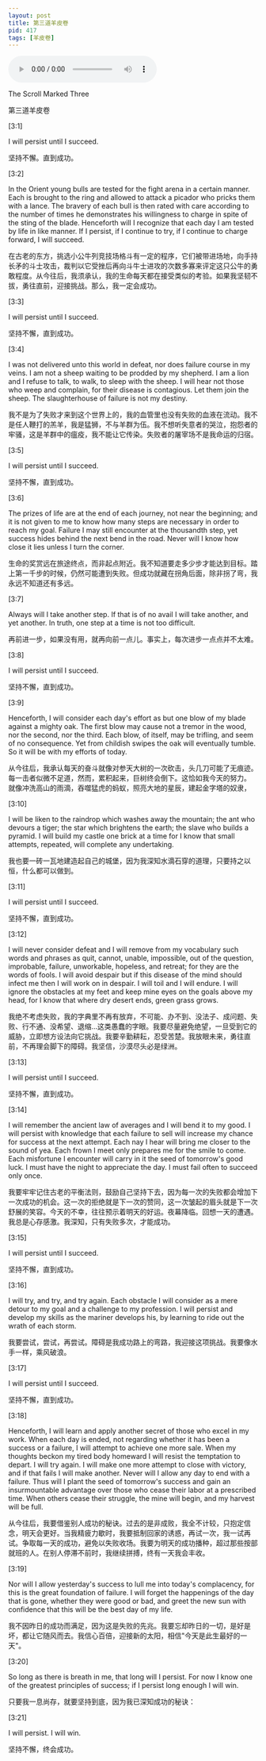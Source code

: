 ```yaml
---
layout: post
title: 第三道羊皮卷
pid: 417
tags: [羊皮卷]
---
```


<audio controls>
  <source src="/uploads/2019/06/tsm03.mp3" type="audio/mpeg">
</audio>

The Scroll Marked Three

第三道羊皮卷

[3:1]

I will persist until I succeed.

坚持不懈。直到成功。

[3:2]

In the Orient young bulls are tested for the fight arena in a certain manner. Each is brought to the ring and allowed to attack a picador who pricks them with a lance. The bravery of each bull is then rated with care according to the number of times he demonstrates his willingness to charge in spite of the sting of the blade. Henceforth will I recognize that each day I am tested by life in like manner. If I persist, if I continue to try, if I continue to charge forward, I will succeed.

在古老的东方，挑选小公牛列竞技场格斗有一定的程序，它们被带进场地，向手持长矛的斗士攻击，裁判以它受挫后再向斗牛士进攻的次数多寡来评定这只公牛的勇敢程度。从今往后，我须承认，我的生命每天都在接受类似的考验。如果我坚韧不拔，勇往直前，迎接挑战。那么，我一定会成功。

[3:3]

I will persist until I succeed.

坚持不懈，直到成功。

[3:4]

I was not delivered unto this world in defeat, nor does failure course in my veins. I am not a sheep waiting to be prodded by my shepherd. I am a lion and I refuse to talk, to walk, to sleep with the sheep. I will hear not those who weep and complain, for their disease is contagious. Let them join the sheep. The slaughterhouse of failure is not my destiny.

我不是为了失败才来到这个世界上的，我的血管里也没有失败的血液在流动。我不是任人鞭打的羔羊，我是猛狮，不与羊群为伍。我不想听失意者的哭泣，抱怨者的牢骚，这是羊群中的瘟疫，我不能让它传染。失败者的屠宰场不是我命运的归宿。

[3:5]

I will persist until I succeed.

坚持不懈，直到成功。

[3:6]

The prizes of life are at the end of each journey, not near the beginning; and it is not given to me to know how many steps are necessary in order to reach my goal. Failure I may still encounter at the thousandth step, yet success hides behind the next bend in the road. Never will I know how close it lies unless I turn the corner.

生命的奖赏远在旅途终点，而非起点附近。我不知道要走多少步才能达到目标。踏上第一千步的时候，仍然可能遭到失败。但成功就藏在拐角后面，除非拐了弯，我永远不知道还有多远。

[3:7]

Always will I take another step. If that is of no avail I will take another, and yet another. In truth, one step at a time is not too difficult.

再前进一步，如果没有用，就再向前一点儿。事实上，每次进步一点点并不太难。

[3:8]

I will persist until I succeed.

坚持不懈，直到成功。

[3:9]

Henceforth, I will consider each day's effort as but one blow of my blade against a mighty oak. The first blow may cause not a tremor in the wood, nor the second, nor the third. Each blow, of itself, may be trifling, and seem of no consequence. Yet from childish swipes the oak will eventually tumble. So it will be with my efforts of today.

从今往后，我承认每天的奋斗就像对参天大树的一次砍击，头几刀可能了无痕迹。每一击者似微不足道，然而，累积起来，巨树终会倒下。这恰如我今天的努力。 就像冲洗高山的雨滴，吞噬猛虎的蚂蚁，照亮大地的星辰，建起金字塔的奴隶，

[3:10]

I will be liken to the raindrop which washes away the mountain; the ant who devours a tiger; the star which brightens the earth; the slave who builds a pyramid. I will build my castle one brick at a time for I know that small attempts, repeated, will complete any undertaking.

我也要一砖一瓦地建造起自己的城堡，因为我深知水滴石穿的道理，只要持之以恒，什么都可以做到。

[3:11]

I will persist until I succeed.

坚持不懈，直到成功。

[3:12]

I will never consider defeat and I will remove from my vocabulary such words and phrases as quit, cannot, unable, impossible, out of the question, improbable, failure, unworkable, hopeless, and retreat; for they are the words of fools. I will avoid despair but if this disease of the mind should infect me then I will work on in despair. I will toil and I will endure. I will ignore the obstacles at my feet and keep mine eyes on the goals above my head, for I know that where dry desert ends, green grass grows.

我绝不考虑失败，我的字典里不再有放弃，不可能、办不到、没法子、成问题、失败、行不通、没希望、退缩…这类愚蠢的字眼。我要尽量避免绝望，一旦受到它的威胁，立即想方设法向它挑战。我要辛勤耕耘，忍受苦楚。我放眼未来，勇往直前，不再理会脚下的障碍。我坚信，沙漠尽头必是绿洲。

[3:13]

I will persist until I succeed.

坚持不懈，直到成功。

[3:14]

I will remember the ancient law of averages and I will bend it to my good. I will persist with knowledge that each failure to sell will increase my chance for success at the next attempt. Each nay I hear will bring me closer to the sound of yea. Each frown I meet only prepares me for the smile to come. Each misfortune I encounter will carry in it the seed of tomorrow's good luck. I must have the night to appreciate the day. I must fail often to succeed only once.

我要牢牢记住古老的平衡法则，鼓励自己坚持下去，因为每一次的失败都会增加下一次成功的机会。这一次的拒绝就是下一次的赞同，这一次皱起的眉头就是下一次舒展的笑容。今天的不幸，往往预示着明天的好运。夜幕降临。回想一天的遭遇。我总是心存感激。我深知，只有失败多次，才能成功。

[3:15]

I will persist until I succeed.

坚持不懈，直到成功。

[3:16]

I will try, and try, and try again. Each obstacle I will consider as a mere detour to my goal and a challenge to my profession. I will persist and develop my skills as the mariner develops his, by learning to ride out the wrath of each storm.

我要尝试，尝试，再尝试。障碍是我成功路上的弯路，我迎接这项挑战。我要像水手一样，乘风破浪。

[3:17]

I will persist until I succeed.

坚持不懈，直到成功。

[3:18]

Henceforth, I will learn and apply another secret of those who excel in my work. When each day is ended, not regarding whether it has been a success or a failure, I will attempt to achieve one more sale. When my thoughts beckon my tired body homeward I will resist the temptation to depart. I will try again. I will make one more attempt to close with victory, and if that fails I will make another. Never will I allow any day to end with a failure. Thus will I plant the seed of tomorrow's success and gain an insurmountable advantage over those who cease their labor at a prescribed time. When others cease their struggle, the mine will begin, and my harvest will be full.

从今往后，我要借鉴别人成功的秘诀。过去的是非成败，我全不计较，只抱定信念，明天会更好。当我精疲力歇时，我要抵制回家的诱惑，再试一次，我一试再试。争取每一天的成功，避免以失败收场。我要为明天的成功播种，超过那些按部就班的人。在别人停滞不前时，我继续拼搏，终有一天我会丰收。

[3:19]

Nor will I allow yesterday's success to lull me into today's complacency, for this is the great foundation of failure. I will forget the happenings of the day that is gone, whether they were good or bad, and greet the new sun with confidence that this will be the best day of my life.

我不因昨日的成功而满足，因为这是失败的先兆。我要忘却昨日的一切，是好是坏，都让它随风而去。我信心百倍，迎接新的太阳，相信"今天是此生最好的一天"。

[3:20]

So long as there is breath in me, that long will I persist. For now I know one of the greatest principles of success; if I persist long enough I will win.

只要我一息尚存，就要坚持到底，因为我已深知成功的秘诀：

[3:21]

I will persist. I will win.

坚持不懈，终会成功。